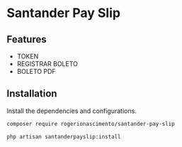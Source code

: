 # Santander Pay Slip

## Features

- TOKEN
- REGISTRAR BOLETO
- BOLETO PDF

## Installation
Install the dependencies and configurations.

```sh
composer require rogerionascimento/santander-pay-slip
```

```sh
php artisan santanderpayslip:install
```
